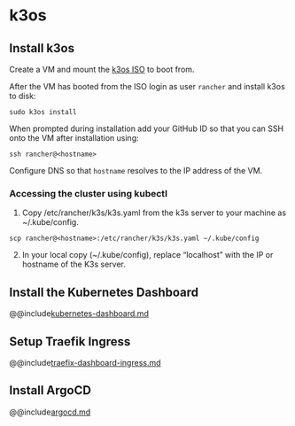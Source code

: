 # k3os

## Install k3os

Create a VM and mount the [k3os ISO](https://github.com/rancher/k3os/releases) to boot from.

After the VM has booted from the ISO login as user `rancher` and install k3os to disk:

```sudo k3os install```

When prompted during installation add your GitHub ID so that you can SSH onto the VM after installation using:

```ssh rancher@<hostname>```

Configure DNS so that  `hostname` resolves to the IP address of the VM.

### Accessing the cluster using kubectl

1. Copy /etc/rancher/k3s/k3s.yaml from the k3s server to your machine as ~/.kube/config.

```scp rancher@<hostname>:/etc/rancher/k3s/k3s.yaml ~/.kube/config```

2. In your local copy (~/.kube/config), replace “localhost” with the IP or hostname of the K3s server.

## Install the Kubernetes Dashboard

@@include[kubernetes-dashboard.md](includes/kubernetes-dashboard.md)

## Setup Traefik Ingress

@@include[traefix-dashboard-ingress.md](includes/traefix-dashboard-ingress.md)

## Install ArgoCD

@@include[argocd.md](includes/nginx-dashboard-ingress.md)